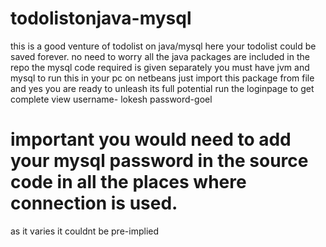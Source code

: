  # todolistonjava-mysql
 this is a good venture of todolist on java/mysql
 here your todolist could be saved forever. no need to worry
 all the java packages are included in the repo
 the mysql code required is given separately
 you must have jvm and mysql to run this in your pc
on netbeans just import this package from file and yes you are ready  to unleash its full potential
run the loginpage to get complete view
username- lokesh
password-goel



# important you would need to add your mysql password in the source code in all the places where connection is used. 
as it varies it couldnt be pre-implied
